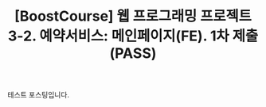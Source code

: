 ﻿---
layout: post
title: '[BoostCourse] 웹 프로그래밍 프로젝트 3-2. 예약서비스: 메인페이지(FE). 1차 제출(PASS)'
tags: [frontpage, jekyll, blog]
image: '/images/posts/boostcourse.jpg'
---

테스트 포스팅입니다.